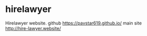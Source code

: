 # hirelawyer
Hirelawyer website. github https://pavstar619.github.io/
main site http://hire-lawyer.website/
